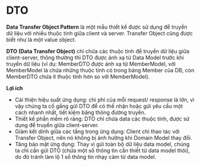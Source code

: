 # DTO

**Data Transfer Object Pattern** là một mẫu thiết kế được sử dụng để truyền dữ liệu với nhiều thuộc tính giữa client và server. Transfer Object cũng được biết như là một value object.

**DTO (Data Transfer Object)** chỉ chứa các thuộc tính để truyền dữ liệu giữa client-server, thông thường thì DTO được ánh xạ từ Data Model trước khi truyền dữ liệu (ví dụ: MemberDTO được ánh xạ từ MemberModel, với MemberModel là chứa những thuộc tính có trong bảng Member của DB, còn MemberDTO chứa ít thuộc tính hơn so với MemberModel).

 **Lợi ích**

* Cải thiện hiệu suất ứng dụng: chi phí của mỗi request/ response là lớn, vì vậy chúng ta cố gắng gửi DTO để có thể nhận hoặc gửi yêu cầu một cách nhanh nhất, tiết kiệm băng thông đường truyền.
* Thiết kế phần mềm rõ ràng: DTO chỉ chứa data các thuộc tính, được sử dụng để truyền giữa client-server.
* Giảm kết dính giữa các tầng trong ứng dụng: Client chỉ thao tác với Transfer Object, nên nó không bị ảnh hưởng khi Domain Model thay đổi.
* Tăng bảo mật ứng dụng: Thay vì gửi toàn bộ dữ liệu data model, chúng ta chỉ cần gửi DTO (chứa một số thông tin cần thiết từ data model thôi), do đó tránh làm lộ 1 số thông tin nhạy cảm từ data model.